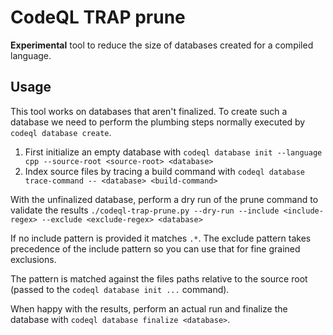 # CodeQL TRAP prune

**Experimental** tool to reduce the size of databases created for a compiled language.

## Usage

This tool works on databases that aren't finalized.
To create such a database we need to perform the plumbing steps normally executed by `codeql database create`.

1. First initialize an empty database with `codeql database init --language cpp --source-root <source-root> <database>`
1. Index source files by tracing a build command with `codeql database trace-command -- <database> <build-command>`

With the unfinalized database, perform a dry run of the prune command to validate the results `./codeql-trap-prune.py --dry-run --include <include-regex> --exclude <exclude-regex> <database>`

If no include pattern is provided it matches `.*`.
The exclude pattern takes precedence of the include pattern so you can use that for fine grained exclusions.

The pattern is matched against the files paths relative to the source root (passed to the `codeql database init ...` command).

When happy with the results, perform an actual run and finalize the database with `codeql database finalize <database>`.

